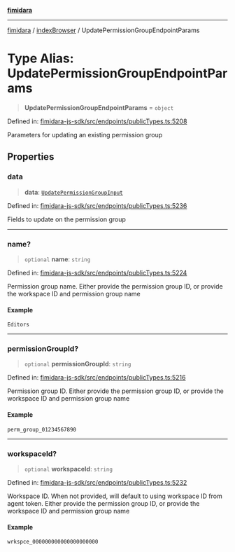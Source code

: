 [**fimidara**](../../README.md)

***

[fimidara](../../modules.md) / [indexBrowser](../README.md) / UpdatePermissionGroupEndpointParams

# Type Alias: UpdatePermissionGroupEndpointParams

> **UpdatePermissionGroupEndpointParams** = `object`

Defined in: [fimidara-js-sdk/src/endpoints/publicTypes.ts:5208](https://github.com/softkave/fimidara/blob/feac071900ab8644442d355e5cb5db9df2f34600/fimidara-js-sdk/src/endpoints/publicTypes.ts#L5208)

Parameters for updating an existing permission group

## Properties

### data

> **data**: [`UpdatePermissionGroupInput`](UpdatePermissionGroupInput.md)

Defined in: [fimidara-js-sdk/src/endpoints/publicTypes.ts:5236](https://github.com/softkave/fimidara/blob/feac071900ab8644442d355e5cb5db9df2f34600/fimidara-js-sdk/src/endpoints/publicTypes.ts#L5236)

Fields to update on the permission group

***

### name?

> `optional` **name**: `string`

Defined in: [fimidara-js-sdk/src/endpoints/publicTypes.ts:5224](https://github.com/softkave/fimidara/blob/feac071900ab8644442d355e5cb5db9df2f34600/fimidara-js-sdk/src/endpoints/publicTypes.ts#L5224)

Permission group name. Either provide the permission group ID, or provide the workspace ID and permission group name

#### Example

```
Editors
```

***

### permissionGroupId?

> `optional` **permissionGroupId**: `string`

Defined in: [fimidara-js-sdk/src/endpoints/publicTypes.ts:5216](https://github.com/softkave/fimidara/blob/feac071900ab8644442d355e5cb5db9df2f34600/fimidara-js-sdk/src/endpoints/publicTypes.ts#L5216)

Permission group ID. Either provide the permission group ID, or provide the workspace ID and permission group name

#### Example

```
perm_group_01234567890
```

***

### workspaceId?

> `optional` **workspaceId**: `string`

Defined in: [fimidara-js-sdk/src/endpoints/publicTypes.ts:5232](https://github.com/softkave/fimidara/blob/feac071900ab8644442d355e5cb5db9df2f34600/fimidara-js-sdk/src/endpoints/publicTypes.ts#L5232)

Workspace ID. When not provided, will default to using workspace ID from agent token. Either provide the permission group ID, or provide the workspace ID and permission group name

#### Example

```
wrkspce_000000000000000000000
```
